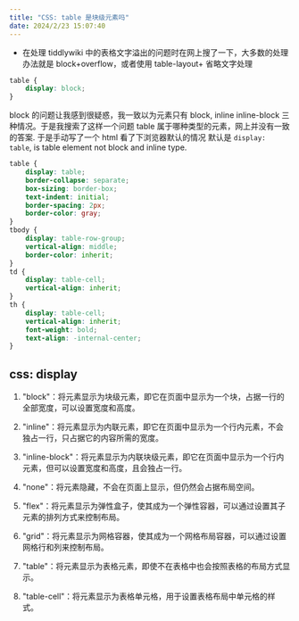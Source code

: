 ```yaml
---
title: "CSS: table 是块级元素吗"
date: 2024/2/23 15:07:40
---
```


* 在处理 tiddlywiki 中的表格文字溢出的问题时在网上搜了一下，大多数的处理办法就是 block+overflow，或者使用 table-layout+ 省略文字处理

```css
table {
	display: block;
}
```

block 的问题让我感到很疑惑，我一致以为元素只有 block, inline inline-block 三种情况。于是我搜索了这样一个问题 table 属于哪种类型的元素，网上并没有一致的答案. 于是手动写了一个 html 看了下浏览器默认的情况 默认是 `display: table`, is table element not block and inline type.

```css
table {
    display: table;
    border-collapse: separate;
    box-sizing: border-box;
    text-indent: initial;
    border-spacing: 2px;
    border-color: gray;
}
tbody {
    display: table-row-group;
    vertical-align: middle;
    border-color: inherit;
}
td {
    display: table-cell;
    vertical-align: inherit;
}
th {
    display: table-cell;
    vertical-align: inherit;
    font-weight: bold;
    text-align: -internal-center;
}
```

## css: display

1. "block"：将元素显示为块级元素，即它在页面中显示为一个块，占据一行的全部宽度，可以设置宽度和高度。

2. "inline"：将元素显示为内联元素，即它在页面中显示为一个行内元素，不会独占一行，只占据它的内容所需的宽度。

3. "inline-block"：将元素显示为内联块级元素，即它在页面中显示为一个行内元素，但可以设置宽度和高度，且会独占一行。

4. "none"：将元素隐藏，不会在页面上显示，但仍然会占据布局空间。

5. "flex"：将元素显示为弹性盒子，使其成为一个弹性容器，可以通过设置其子元素的排列方式来控制布局。

6. "grid"：将元素显示为网格容器，使其成为一个网格布局容器，可以通过设置网格行和列来控制布局。

7. "table"：将元素显示为表格元素，即使不在表格中也会按照表格的布局方式显示。

8. "table-cell"：将元素显示为表格单元格，用于设置表格布局中单元格的样式。